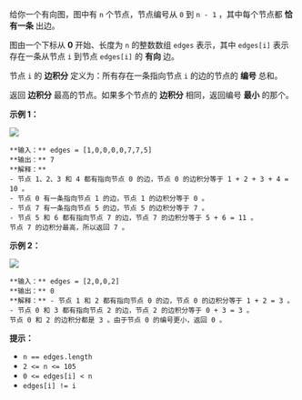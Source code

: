 给你一个有向图，图中有 `n` 个节点，节点编号从 `0` 到 `n - 1` ，其中每个节点都 **恰有一条** 出边。

图由一个下标从 **0** 开始、长度为 `n` 的整数数组 `edges` 表示，其中 `edges[i]` 表示存在一条从节点 `i` 到节点
`edges[i]` 的 **有向** 边。

节点 `i` 的 **边积分** 定义为：所有存在一条指向节点 `i` 的边的节点的 **编号** 总和。

返回 **边积分** 最高的节点。如果多个节点的 **边积分** 相同，返回编号 **最小** 的那个。



**示例 1：**

![](https://assets.leetcode.com/uploads/2022/06/20/image-20220620195403-1.png)

    
    
    **输入：** edges = [1,0,0,0,0,7,7,5]
    **输出：** 7
    **解释：**
    - 节点 1、2、3 和 4 都有指向节点 0 的边，节点 0 的边积分等于 1 + 2 + 3 + 4 = 10 。
    - 节点 0 有一条指向节点 1 的边，节点 1 的边积分等于 0 。
    - 节点 7 有一条指向节点 5 的边，节点 5 的边积分等于 7 。
    - 节点 5 和 6 都有指向节点 7 的边，节点 7 的边积分等于 5 + 6 = 11 。
    节点 7 的边积分最高，所以返回 7 。
    

**示例 2：**

![](https://assets.leetcode.com/uploads/2022/06/20/image-20220620200212-3.png)

    
    
    **输入：** edges = [2,0,0,2]
    **输出：** 0
    **解释：** - 节点 1 和 2 都有指向节点 0 的边，节点 0 的边积分等于 1 + 2 = 3 。
    - 节点 0 和 3 都有指向节点 2 的边，节点 2 的边积分等于 0 + 3 = 3 。
    节点 0 和 2 的边积分都是 3 。由于节点 0 的编号更小，返回 0 。
    



**提示：**

  * `n == edges.length`
  * `2 <= n <= 105`
  * `0 <= edges[i] < n`
  * `edges[i] != i`

